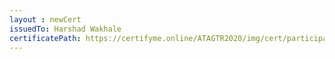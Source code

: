 ```yaml
--- 
layout : newCert 
issuedTo: Harshad Wakhale 
certificatePath: https://certifyme.online/ATAGTR2020/img/cert/participant/HarshadWakhale_4cc82.png
--- 
```

